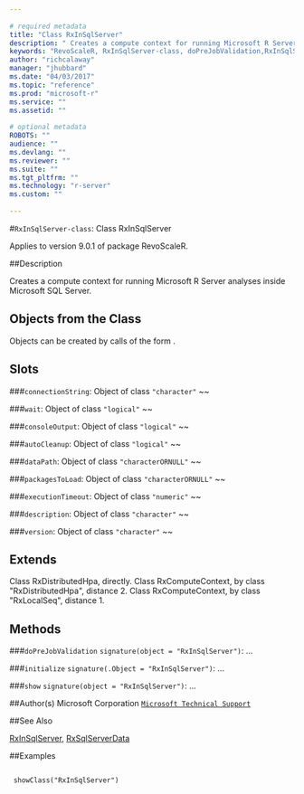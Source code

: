```yaml
--- 
 
# required metadata 
title: "Class RxInSqlServer" 
description: " Creates a compute context for running Microsoft R Server analyses inside Microsoft SQL Server. " 
keywords: "RevoScaleR, RxInSqlServer-class, doPreJobValidation,RxInSqlServer-method, initialize,RxInSqlServer-method, show,RxInSqlServer-method, classes" 
author: "richcalaway" 
manager: "jhubbard" 
ms.date: "04/03/2017" 
ms.topic: "reference" 
ms.prod: "microsoft-r" 
ms.service: "" 
ms.assetid: "" 
 
# optional metadata 
ROBOTS: "" 
audience: "" 
ms.devlang: "" 
ms.reviewer: "" 
ms.suite: "" 
ms.tgt_pltfrm: "" 
ms.technology: "r-server" 
ms.custom: "" 
 
--- 
```

 
 
 
 
 
 
 #`RxInSqlServer-class`: Class RxInSqlServer

 Applies to version 9.0.1 of package RevoScaleR.
 
 ##Description
 
Creates a compute context for running Microsoft R Server analyses inside Microsoft SQL Server.
 
 
 ## Objects from the Class 

 
Objects can be created by calls of the form .

 
 ## Slots 

 


###`connectionString`:
Object of class `"character"` ~~ 



###`wait`:
Object of class `"logical"` ~~ 


###`consoleOutput`:
Object of class `"logical"` ~~ 


###`autoCleanup`:
Object of class `"logical"` ~~ 




###`dataPath`:
Object of class `"characterORNULL"` ~~ 



###`packagesToLoad`:
Object of class `"characterORNULL"` ~~ 



###`executionTimeout`:
Object of class `"numeric"` ~~ 


###`description`:
Object of class `"character"` ~~ 


###`version`:
Object of class `"character"` ~~ 



 
 ## Extends 

 
Class RxDistributedHpa, directly.
Class RxComputeContext, by class "RxDistributedHpa", distance 2.
Class RxComputeContext, by class "RxLocalSeq", distance 1.
 
 ## Methods 

 


###`doPreJobValidation`
`signature(object = "RxInSqlServer")`: ... 


###`initialize`
`signature(.Object = "RxInSqlServer")`: ... 


###`show`
`signature(object = "RxInSqlServer")`: ... 



 
 
 ##Author(s)
 Microsoft Corporation [`Microsoft Technical Support`](https://go.microsoft.com/fwlink/?LinkID=698556&clcid=0x409)
 
 
 ##See Also
 
[RxInSqlServer](RxInSqlServer.md),
[RxSqlServerData](RxSqlServerData.md)
   
 ##Examples

 ```
   
  showClass("RxInSqlServer")
 
```
 
 
